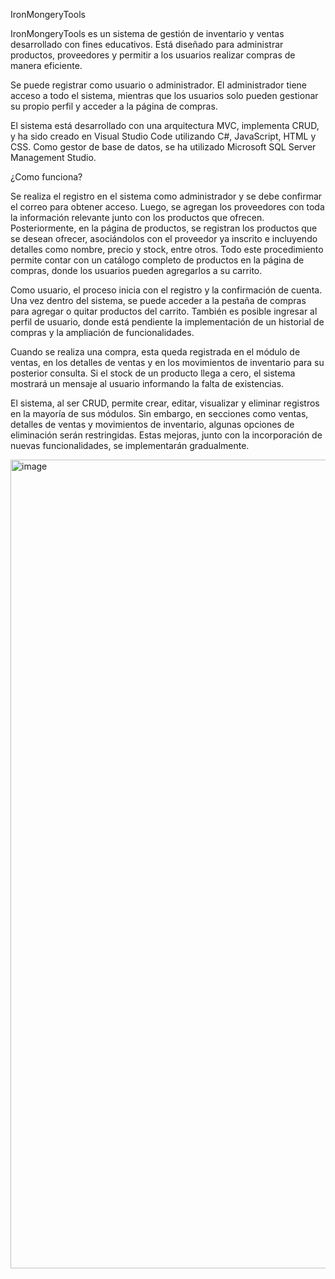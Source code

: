 IronMongeryTools

IronMongeryTools es un sistema de gestión de inventario y ventas desarrollado con fines educativos. Está diseñado para administrar productos, proveedores y permitir a los usuarios realizar compras de manera eficiente.

Se puede registrar como usuario o administrador. El administrador tiene acceso a todo el sistema, mientras que los usuarios solo pueden gestionar su propio perfil y acceder a la página de compras.

El sistema está desarrollado con una arquitectura MVC, implementa CRUD, y ha sido creado en Visual Studio Code utilizando C#, JavaScript, HTML y CSS. Como gestor de base de datos, se ha utilizado Microsoft SQL Server Management Studio.

¿Como funciona?

Se realiza el registro en el sistema como administrador y se debe confirmar el correo para obtener acceso. Luego, se agregan los proveedores con toda la información relevante junto con los productos que ofrecen. Posteriormente, en la página de productos, se registran los productos que se desean ofrecer, asociándolos con el proveedor ya inscrito e incluyendo detalles como nombre, precio y stock, entre otros. Todo este procedimiento permite contar con un catálogo completo de productos en la página de compras, donde los usuarios pueden agregarlos a su carrito.

Como usuario, el proceso inicia con el registro y la confirmación de cuenta. Una vez dentro del sistema, se puede acceder a la pestaña de compras para agregar o quitar productos del carrito. También es posible ingresar al perfil de usuario, donde está pendiente la implementación de un historial de compras y la ampliación de funcionalidades.

Cuando se realiza una compra, esta queda registrada en el módulo de ventas, en los detalles de ventas y en los movimientos de inventario para su posterior consulta. Si el stock de un producto llega a cero, el sistema mostrará un mensaje al usuario informando la falta de existencias.

El sistema, al ser CRUD, permite crear, editar, visualizar y eliminar registros en la mayoría de sus módulos. Sin embargo, en secciones como ventas, detalles de ventas y movimientos de inventario, algunas opciones de eliminación serán restringidas. Estas mejoras, junto con la incorporación de nuevas funcionalidades, se implementarán gradualmente.

<img width="2557" height="1294" alt="image" src="https://github.com/user-attachments/assets/8d7769ba-6dee-450d-976a-01adca555f13" />
